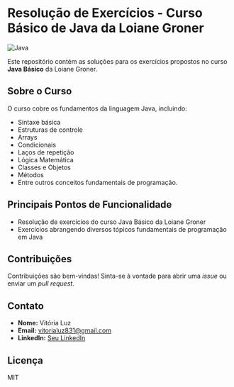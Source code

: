 # Resolução de Exercícios - Curso Básico de Java da Loiane Groner

![Java](https://img.shields.io/badge/java-%23ED8B00.svg?style=for-the-badge&logo=openjdk&logoColor=white)

Este repositório contém as soluções para os exercícios propostos no curso **Java Básico** da Loiane Groner. 

## Sobre o Curso

O curso cobre os fundamentos da linguagem Java, incluindo:

- Sintaxe básica
- Estruturas de controle
- Arrays
- Condicionais
- Laços de repetição
- Lógica Matemática
- Classes e Objetos
- Métodos
- Entre outros conceitos fundamentais de programação.

## Principais Pontos de Funcionalidade
- Resolução de exercícios do curso Java Básico da Loiane Groner
- Exercícios abrangendo diversos tópicos fundamentais de programação em Java

## Contribuições

Contribuições são bem-vindas! Sinta-se à vontade para abrir uma *issue* ou enviar um *pull request*.

## Contato

- **Nome:** Vitória Luz 
- **Email:** vitorialuz831@gmail.com
- **LinkedIn:** [Seu LinkedIn](https://www.linkedin.com/in/vit%C3%B3ria-luz-alves-d%E2%80%99-abadia-600573239/)

## Licença
  MIT
